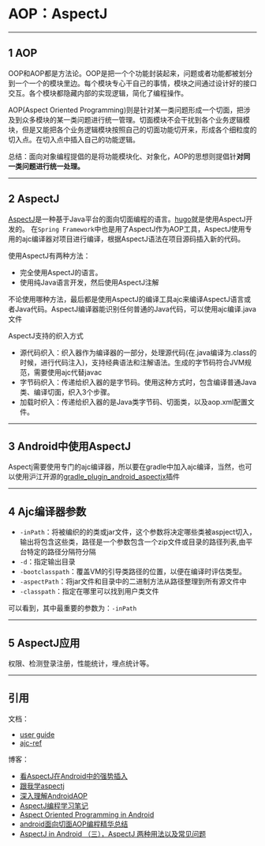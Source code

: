 # AOP：AspectJ

---
## 1 AOP

OOP和AOP都是方法论。OOP是把一个个功能封装起来，问题或者功能都被划分到一个一个的模块里边。每个模块专心干自己的事情，模块之间通过设计好的接口交互。各个模块都隐藏内部的实现逻辑，简化了编程操作。

AOP(Aspect Oriented Programming)则是针对某一类问题形成一个切面，把涉及到众多模块的某一类问题进行统一管理。切面模块不会干扰到各个业务逻辑模块，但是又能把各个业务逻辑模块按照自己的切面功能切开来，形成各个细粒度的切入点。在切入点中插入自己的功能逻辑。

总结：面向对象编程提倡的是将功能模块化、对象化，AOP的思想则提倡针**对同一类问题进行统一处理。**

---
## 2 AspectJ

[AspectJ](https://eclipse.org/aspectj/)是一种基于Java平台的面向切面编程的语言。[hugo](https://github.com/JakeWharton/hugo)就是使用AspectJ开发的。 在`Spring Framework`中也是用了AspectJ作为AOP工具，AspectJ使用专用的ajc编译器对项目进行编译，根据AspectJ语法在项目源码插入新的代码。

使用AspectJ有两种方法：

- 完全使用AspectJ的语言。
- 使用纯Java语言开发，然后使用AspectJ注解

不论使用哪种方法，最后都是使用AspectJ的编译工具ajc来编译AspectJ语言或者Java代码。AspectJ编译器能识别任何普通的Java代码，可以使用ajc编译.java文件

AspectJ支持的织入方式

- 源代码织入：织入器作为编译器的一部分，处理源代码(在.java编译为.class的时候，进行代码注入)，支持经典语法和注解语法。生成的字节码符合JVM规范，需要使用ajc代替javac
- 字节码织入：传递给织入器的是字节码。使用这种方式时，包含编译普通Java类、编译切面，织入3个步骤。
- 加载时织入：传递给织入器的是Java类字节码、切面类，以及aop.xml配置文件。


---
## 3 Android中使用AspectJ

Aspectj需要使用专门的ajc编译器，所以要在gradle中加入ajc编译，当然，也可以使用沪江开源的[gradle_plugin_android_aspectjx](https://github.com/HujiangTechnology/gradle_plugin_android_aspectjx)插件

---
## 4 Ajc编译器参数

- `-inPath`：将被编织的的类或jar文件，这个参数将决定哪些类被aspject切入，输出将包含这些类，路径是一个参数包含一个zip文件或目录的路径列表,由平台特定的路径分隔符分隔
- `-d`：指定输出目录
- `-bootclasspath`：覆盖VM的引导类路径的位置，以便在编译时评估类型。
- `-aspectPath`：将jar文件和目录中的二进制方法从路径整理到所有源文件中
- `-classpath`：指定在哪里可以找到用户类文件


可以看到，其中最重要的参数为：`-inPath`

---
## 5 AspectJ应用

权限、检测登录注册，性能统计，埋点统计等。


---
## 引用

文档：

- [user guide](https://www.eclipse.org/aspectj/doc/released/progguide/index.html)
- [ajc-ref](http://www.eclipse.org/aspectj/doc/next/devguide/ajc-ref.html)

博客：


- [看AspectJ在Android中的强势插入](http://www.jianshu.com/p/5c9f1e8894ec)
- [跟我学aspectj](http://blog.csdn.net/zl3450341/article/category/1169602)
- [深入理解AndroidAOP](http://blog.csdn.net/innost/article/details/49387395)
- [AspectJ编程学习笔记](https://blog.gmem.cc/aspectj-study-note)
- [Aspect Oriented Programming in Android](https://fernandocejas.com/2014/08/03/aspect-oriented-programming-in-android/)
- [android面向切面AOP编程精华总结](https://blog.csdn.net/qq_25943493/article/details/52524573)
- [AspectJ in Android （三），AspectJ 两种用法以及常见问题](http://johnnyshieh.me/posts/aspectj-in-android-usage/)
